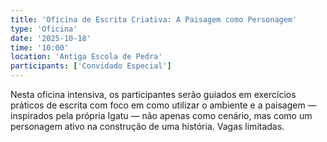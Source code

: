 ```yaml
---
title: 'Oficina de Escrita Criativa: A Paisagem como Personagem'
type: 'Oficina'
date: '2025-10-18'
time: '10:00'
location: 'Antiga Escola de Pedra'
participants: ['Convidado Especial']
---
```


Nesta oficina intensiva, os participantes serão guiados em exercícios práticos de escrita com foco em como utilizar o ambiente e a paisagem — inspirados pela própria Igatu — não apenas como cenário, mas como um personagem ativo na construção de uma história. Vagas limitadas.
